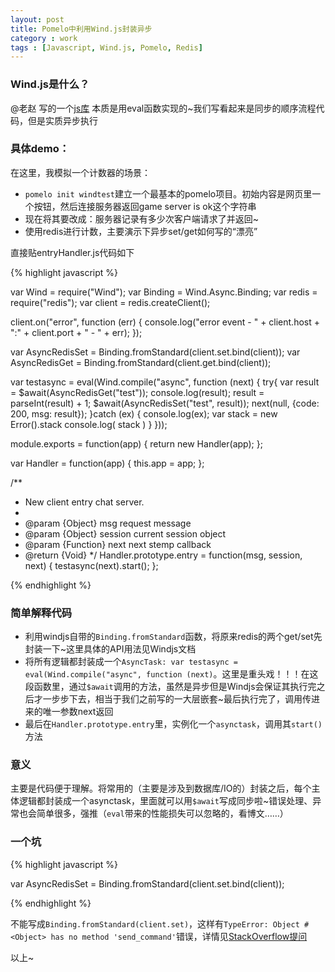 ```yaml
---
layout: post
title: Pomelo中利用Wind.js封装异步
category : work
tags : [Javascript, Wind.js, Pomelo, Redis]
---
```


### Wind.js是什么？

@老赵 写的一个[js库](http://windjs.org/cn/docs/async/)
本质是用eval函数实现的~我们写看起来是同步的顺序流程代码，但是实质异步执行

### 具体demo：
在这里，我模拟一个计数器的场景：

- `pomelo init windtest`建立一个最基本的pomelo项目。初始内容是网页里一个按钮，然后连接服务器返回game server is ok这个字符串
- 现在将其要改成：服务器记录有多少次客户端请求了并返回~
- 使用redis进行计数，主要演示下异步set/get如何写的“漂亮”

直接贴entryHandler.js代码如下

{% highlight javascript %}

var Wind = require("Wind");
var Binding = Wind.Async.Binding;
var redis = require("redis");
var client = redis.createClient();

client.on("error", function (err) {
      console.log("error event - " + client.host + ":" + client.port + " - " + err);
});

var AsyncRedisSet = Binding.fromStandard(client.set.bind(client));
var AsyncRedisGet = Binding.fromStandard(client.get.bind(client));

var testasync = eval(Wind.compile("async", function (next) {
	try{
		var result = $await(AsyncRedisGet("test"));
		console.log(result);
		result = parseInt(result) + 1;
		$await(AsyncRedisSet("test", result));
  		next(null, {code: 200, msg: result});
	}catch (ex) {
    	console.log(ex);
    	var stack = new Error().stack
		console.log( stack )
	}
}));

module.exports = function(app) {
  return new Handler(app);
};

var Handler = function(app) {
  this.app = app;
};

/**
 * New client entry chat server.
 *
 * @param  {Object}   msg     request message
 * @param  {Object}   session current session object
 * @param  {Function} next    next stemp callback
 * @return {Void}
 */
Handler.prototype.entry = function(msg, session, next) {
	testasync(next).start();
};

{% endhighlight %}

### 简单解释代码

- 利用windjs自带的`Binding.fromStandard`函数，将原来redis的两个get/set先封装一下~这里具体的API用法见Windjs文档
- 将所有逻辑都封装成一个`AsyncTask: var testasync = eval(Wind.compile("async", function (next)`。这里是重头戏！！！在这段函数里，通过`$await`调用的方法，虽然是异步但是Windjs会保证其执行完之后才一步步下去，相当于我们之前写的一大层嵌套~最后执行完了，调用传进来的唯一参数next返回
- 最后在`Handler.prototype.entry`里，实例化一个`asynctask`，调用其`start()`方法

### 意义

主要是代码便于理解。将常用的（主要是涉及到数据库/IO的）封装之后，每个主体逻辑都封装成一个asynctask，里面就可以用`$await`写成同步啦~错误处理、异常也会简单很多，强推（`eval`带来的性能损失可以忽略的，看博文……）

### 一个坑

{% highlight javascript %}

var AsyncRedisSet = Binding.fromStandard(client.set.bind(client));

{% endhighlight %}

不能写成`Binding.fromStandard(client.set)`，这样有`TypeError: Object #<Object> has no method 'send_command'`错误，详情见[StackOverflow提问](
http://stackoverflow.com/questions/7006829/error-when-trying-to-use-async-concat-to-retrieve-data-from-redis)

以上~
